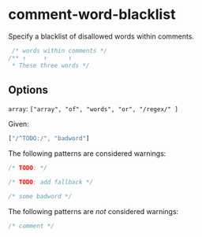 # comment-word-blacklist

Specify a blacklist of disallowed words within comments.

```css
 /* words within comments */
/** ↑     ↑      ↑
 * These three words */
```

## Options

`array`: `["array", "of", "words", "or", "/regex/" ]`

Given:

```js
["/^TODO:/", "badword"]
```

The following patterns are considered warnings:

```css
/* TODO: */
```

```css
/* TODO: add fallback */
```

```css
/* some badword */
```

The following patterns are *not* considered warnings:

```css
/* comment */
```
